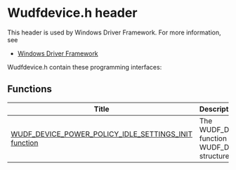 # Wudfdevice.h header


This header is used by Windows Driver Framework. For more information, see
- [Windows Driver Framework](../_wdf/index.md)

Wudfdevice.h contain these programming interfaces:


## Functions

| Title   | Description   |
| ---- |:---- |
| [WUDF_DEVICE_POWER_POLICY_IDLE_SETTINGS_INIT function](nf-wudfdevice-wudf-device-power-policy-idle-settings-init.md) | The WUDF_DEVICE_POWER_POLICY_IDLE_SETTINGS_INIT function initializes a driver's WUDF_DEVICE_POWER_POLICY_IDLE_SETTINGS structure. |
